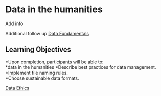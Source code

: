 # Data in the humanities 

Add info

Additional follow up
[Data Fundamentals](https://pow123.github.io/UWI-Mona/02-starting-with-data.html) 
## Learning Objectives  
*Upon completion, participants will be able to:  
*data in the humanities 
*Describe best practices for data management.  
*Implement file naming rules.  
*Choose sustainable data formats.  

[Data Ethics](https://pow123.github.io/UWI-Mona/02-starting-with-data.html) 
